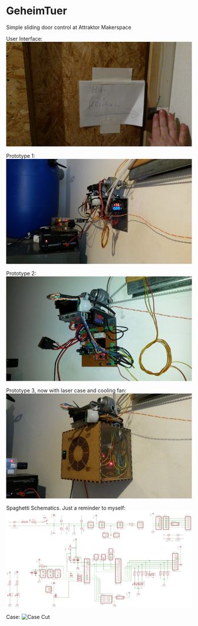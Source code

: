 # GeheimTuer
Simple sliding door control at Attraktor Makerspace

User Interface:
[![GeheimTuer](geheimtuer.jpg)](http://static.openchaos.org/attraktor/bastel/geheimtuer.mp4)

Prototype 1:
![Prototype 1](geheimtuer_proto1.jpg)

Prototype 2:
![Prototype 2](geheimtuer_proto2.jpg)

Prototype 3, now with laser case and cooling fan:
![Prototype 3](geheimtuer_proto3.jpg)

Spaghetti Schematics. Just a reminder to myself:
![Baseboard](baseboard.png)

Case:
![Case Cut](https://cdn.rawgit.com/lampeh/GeheimTuer/master/case.svg)
